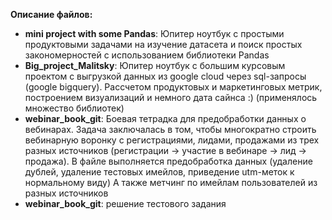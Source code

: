<b>Описание файлов:</b>

- <b>mini project with some Pandas</b>: 
Юпитер ноутбук с простыми продуктовыми задачами на изучение датасета и поиск простых закономерностей с использованием библиотеки Pandas
- <b>Big_project_Malitsky</b>: 
Юпитер ноутбук с большим курсовым проектом с выгрузкой данных из google cloud через sql-запросы (google bigquery). Рассчетом продуктовых и маркетинговых метрик,
построением визуализаций и немного дата сайнса :) (применялось множество библиотек)
- <b>webinar_book_git</b>: Боевая тетрадка для предобработки данных о вебинарах. Задача заключалась в том, чтобы многократно строить вебинарную воронку с регистрациями,
лидами, продажами из трех разных источников (регистрации -> участие в вебинаре -> лид -> продажа). В файле выполняется предобработка данных (удаление дублей, удаление тестовых имейлов, приведение utm-меток к нормальному виду) А также метчинг по имейлам пользователей из разных источников
- <b>webinar_book_git</b>: решение тестового задания
